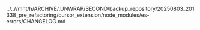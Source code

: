../..//mnt/h/ARCHIVE/.UNWRAP/SECOND/backup_repository/20250803_201338_pre_refactoring/cursor_extension/node_modules/es-errors/CHANGELOG.md